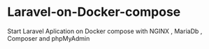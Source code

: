 # Laravel-on-Docker-compose
Start Laravel Aplication on Docker compose with NGINX , MariaDb , Composer and phpMyAdmin
